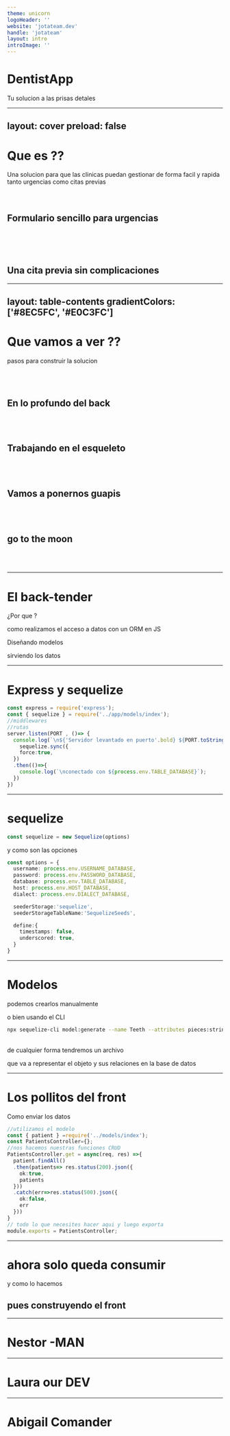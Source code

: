 ```yaml
---
theme: unicorn
logoHeader: ''
website: 'jotateam.dev'
handle: 'jotateam'
layout: intro
introImage: ''
---
```


# DentistApp

Tu solucion a las prisas detales
<!-- falta imagen del dientito -->

---
layout: cover
preload: false
---

# Que es ??

<v-click>

<div
  v-motion
  :initial="{ x: -80 }"
  :enter="{ x: 0 }">
  Una solucion para que las clinicas puedan gestionar de forma facil y rapida tanto urgencias como citas previas
  <br/>
  <br/>
  <br/>

</div>

</v-click>

## 
## 

<v-click>

## Formulario sencillo para urgencias <twemoji-face-screaming-in-fear /> 


</v-click>

<br/>
  <br/>
  <br/>

<v-click>

## Una cita previa sin complicaciones <twemoji-smiling-face-with-heart-eyes />


</v-click>

---
layout: table-contents
gradientColors: ['#8EC5FC', '#E0C3FC']
---

# Que vamos a ver ?? <twemoji-eyes />


<v-click>

pasos para construir la solucion

<br/>
<br/>

</v-click>


<v-click>

## En lo profundo del back <twemoji-octopus />
<br/>
<br/>

</v-click>

<v-click>

## Trabajando en el esqueleto <twemoji-skull />
<br/>
<br/>

</v-click>

<v-click>

## Vamos a ponernos guapis  <twemoji-lipstick />
<br/>
<br/>

</v-click>

<v-click>

## go to the moon <twemoji-rocket />
<br/>
<br/>

</v-click>

---

# El back-tender <twemoji-tropical-drink />


¿Por que <logos-javascript /> ?

<!-- principalmente para el aprendizaje , aunque a medida-->

como realizamos el acceso a datos con un ORM en JS

Diseñando modelos <twemoji-scissors />

sirviendo los datos 


---

# Express y sequelize

```ts
const express = require('express');
const { sequelize } = require('../app/models/index');
//middlewares
//rutas
server.listen(PORT , ()=> {
  console.log(`\n${'Servidor levantado en puerto'.bold} ${PORT.toString().green.bold}\n`);
    sequelize.sync({
    force:true,
  })
  .then(()=>{
    console.log(`\nconectado con ${process.env.TABLE_DATABASE}`);
  })
})
```

---

# sequelize

```ts
const sequelize = new Sequelize(options)
```
y como son las opciones
```ts
const options = {
  username: process.env.USERNAME_DATABASE,
  password: process.env.PASSWORD_DATABASE,
  database: process.env.TABLE_DATABASE,
  host: process.env.HOST_DATABASE,
  dialect: process.env.DIALECT_DATABASE,

  seederStorage:'sequelize',
  seederStorageTableName:'SequelizeSeeds',

  define:{
    timestamps: false,
    underscored: true,
  }
}
```

---

# Modelos

podemos crearlos manualmente <twemoji-keyboard />

o bien usando el CLI

```bash
npx sequelize-cli model:generate --name Teeth --attributes pieces:string
```
<br/>
de cualquier forma tendremos un archivo

que va a representar el objeto y sus relaciones en la base de datos

---

# Los pollitos del front <twemoji-hatching-chick />

Como enviar los datos <twemoji-open-mailbox-with-raised-flag />

```ts
//utilizamos el modelo
const { patient } =require('../models/index');
const PatientsController={};
//nos hacemos nuestras funciones CRUD
PatientsController.get = async(req, res) =>{
  patient.findAll()
  .then(patients=> res.status(200).json({
    ok:true,
    patients
  }))
  .catch(err=>res.status(500).json({
    ok:false,
    err
  }))
}
// todo lo que necesites hacer aqui y luego exporta
module.exports = PatientsController;
```
---

# ahora solo queda consumir
y como lo hacemos

## pues construyendo el front <twemoji-building-construction />

---

# Nestor  <logos-php />-MAN

---

# Laura our <logos-java /> DEV

---

# Abigail <logos-css3 /> Comander

